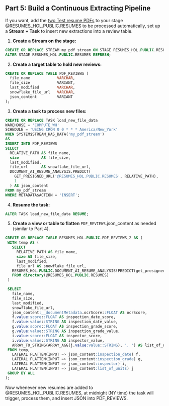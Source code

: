 ## Part 5: Build a Continuous Extracting Pipeline
If you want, add the [two Test resume PDFs](PDFs/TestPDFs) to your stage @RESUMES_HOL.PUBLIC.RESUMES to be processed automatically, set up a **Stream + Task** to insert new extractions into a review table.

1. **Create a Stream on the stage:**

```sql
CREATE OR REPLACE STREAM my_pdf_stream ON STAGE RESUMES_HOL.PUBLIC.RESUMES;
ALTER STAGE RESUMES_HOL.PUBLIC.RESUMES REFRESH;
```

2. **Create a target table to hold new reviews:**

```sql
CREATE OR REPLACE TABLE PDF_REVIEWS (
  file_name            VARCHAR,
  file_size            VARIANT,
  last_modified        VARCHAR,
  snowflake_file_url   VARCHAR,
  json_content         VARIANT
);
```

3. **Create a task to process new files:**

```sql
CREATE OR REPLACE TASK load_new_file_data
WAREHOUSE = 'COMPUTE_WH'
SCHEDULE = 'USING CRON 0 0 * * * America/New_York'
WHEN SYSTEM$STREAM_HAS_DATA('my_pdf_stream')
AS
INSERT INTO PDF_REVIEWS
SELECT
  RELATIVE_PATH AS file_name,
  size          AS file_size,
  last_modified,
  file_url      AS snowflake_file_url,
  DOCUMENT_AI_RESUME_ANALYSIS.PREDICT(
    GET_PRESIGNED_URL('@RESUMES_HOL.PUBLIC.RESUMES', RELATIVE_PATH),
    1
  ) AS json_content
FROM my_pdf_stream
WHERE METADATA$ACTION = 'INSERT';
```

4. **Resume the task:**

```sql
ALTER TASK load_new_file_data RESUME;
```

5. **Create a view or table to flatten** `PDF_REVIEWS`.json_content as needed (similar to Part 4).

```sql
CREATE OR REPLACE TABLE RESUMES_HOL.PUBLIC.PDF_REVIEWS_2 AS (
 WITH temp AS (
   SELECT
     RELATIVE_PATH AS file_name,
     size AS file_size,
     last_modified,
     file_url AS snowflake_file_url,
   RESUMES_HOL.PUBLIC.DOCUMENT_AI_RESUME_ANALYSIS!PREDICT(get_presigned_url('@RESUMES_HOL.PUBLIC.RESUMES', RELATIVE_PATH), 1) AS json_content
   FROM directory(@RESUMES_HOL.PUBLIC.RESUMES)
 )

 SELECT
   file_name,
   file_size,
   last_modified,
   snowflake_file_url,
   json_content:__documentMetadata.ocrScore::FLOAT AS ocrScore,
   f.value:score::FLOAT AS inspection_date_score,
   f.value:value::STRING AS inspection_date_value,
   g.value:score::FLOAT AS inspection_grade_score,
   g.value:value::STRING AS inspection_grade_value,
   i.value:score::FLOAT AS inspector_score,
   i.value:value::STRING AS inspector_value,
   ARRAY_TO_STRING(ARRAY_AGG(j.value:value::STRING), ', ') AS list_of_units
 FROM temp,
   LATERAL FLATTEN(INPUT => json_content:inspection_date) f,
   LATERAL FLATTEN(INPUT => json_content:inspection_grade) g,
   LATERAL FLATTEN(INPUT => json_content:inspector) i,
   LATERAL FLATTEN(INPUT => json_content:list_of_units) j
 GROUP BY ALL
);
```

Now whenever new resumes are added to @RESUMES_HOL.PUBLIC.RESUMES, at midnight (NY time) the task will trigger, process them, and insert JSON into PDF_REVIEWS.
